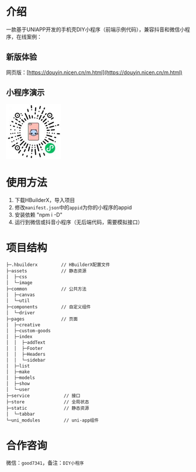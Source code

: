 # 介绍

一款基于UNIAPP开发的手机壳DIY小程序（前端示例代码），兼容抖音和微信小程序，在线案例：

## 新版体验

网页版：[https://douyin.nicen.cn/m.html](https://douyin.nicen.cn/m.html)

## 小程序演示

![DIY手机壳](demo.jpg "DIY手机壳")

# 使用方法

1. 下载HBuilderX，导入项目
2. 修改`manifest.json`中的`appid`为你的小程序的appid
3. 安装依赖 "npm i -D"
4. 运行到微信或抖音小程序（无后端代码，需要模拟接口）

# 项目结构

```
├─.hbuilderx         // HBuilderX配置文件
├─assets             // 静态资源
│  ├─css
│  └─image
├─common             // 公共方法
│  ├─canvas
│  └─util
├─components         // 自定义组件
│  └─driver
├─pages              // 页面
│  ├─creative
│  ├─custom-goods
│  ├─index
│  │  ├─addText
│  │  ├─Footer
│  │  ├─Headers
│  │  └─sidebar
│  ├─list
│  ├─make
│  ├─models
│  ├─show
│  └─user
├─service             // 接口
├─store               // 全局状态
├─static              // 静态资源
│  └─tabbar
└─uni_modules         // uni-app组件
```

# 合作咨询

微信：`good7341`，备注：`DIY小程序`